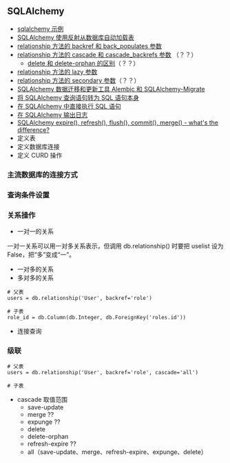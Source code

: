 ## SQLAlchemy

* [sqlalchemy 示例](https://github.com/lanzhiwang/sqlalchemy)
* [SQLAlchemy 使用反射从数据库自动加载表](./SQLAlchemy _reflection.md)
* [relationship 方法的 backref 和 back_populates 参数](./SQLAlchemy_backref_back_populates.md) 
* [relationship 方法的 cascade 和 cascade_backrefs 参数](./SQLAlchemy_Cascades.md) （？？）
	* [delete 和 delete-orphan 的区别](./SQLAlchemy_difference_delete_and_delete_orphan.md)（？？）
* [relationship 方法的 lazy 参数](./SQLAlchemy_Lazy.md)
* [relationship 方法的 secondary 参数](./SQLAlchemy_secondary.md)（？？）
* [SQLAlchemy 数据迁移和更新工具 Alembic 和 SQLAlchemy-Migrate](https://blog.csdn.net/u012827940/article/details/79278919)
* [将 SQLAlchemy 查询语句转为 SQL 语句本身](./SQLAlchemy_Raw_SQL.md)
* [在 SQLAlchemy 中直接执行 SQL 语句](./SQLAlchemy_Raw_SQL.md)
* [在 SQLAlchemy 输出日志](./SQLAlchemy_log.md)
* [SQLAlchemy expire(), refresh(), flush(), commit(), merge() - what's the difference?](./SQLAlchemy_session.md)
* 定义表
* 定义数据库连接
* 定义 CURD 操作

### 主流数据库的连接方式

### 查询条件设置

### 关系操作

* 一对一的关系

一对一关系可以用一对多关系表示，但调用 db.relationship() 时要把 uselist 设为 False，把“多”变成“一”。 

* 一对多的关系
* 多对多的关系

```
# 父表
users = db.relationship('User', backref='role')

# 子表
role_id = db.Column(db.Integer, db.ForeignKey('roles.id'))
```

* 连接查询

### 级联

```
# 父表
users = db.relationship('User', backref='role', cascade='all')

# 子表
```

* cascade 取值范围
    * save-update
    * merge ??
    * expunge ??
    * delete
    * delete-orphan
    * refresh-expire ??
    * all（save-update、merge、refresh-expire、expunge、delete）

